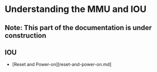 # Understanding the MMU and IOU

## Note: This part of the documentation is under construction

## IOU
 - [Reset and Power-on][reset-and-power-on.md]
